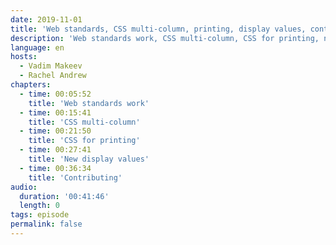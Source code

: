 ```yaml
---
date: 2019-11-01
title: 'Web standards, CSS multi-column, printing, display values, contributing'
description: 'Web standards work, CSS multi-column, CSS for printing, new display values, contributing.'
language: en
hosts:
  - Vadim Makeev
  - Rachel Andrew
chapters:
  - time: 00:05:52
    title: 'Web standards work'
  - time: 00:15:41
    title: 'CSS multi-column'
  - time: 00:21:50
    title: 'CSS for printing'
  - time: 00:27:41
    title: 'New display values'
  - time: 00:36:34
    title: 'Contributing'
audio:
  duration: '00:41:46'
  length: 0
tags: episode
permalink: false
---
```

